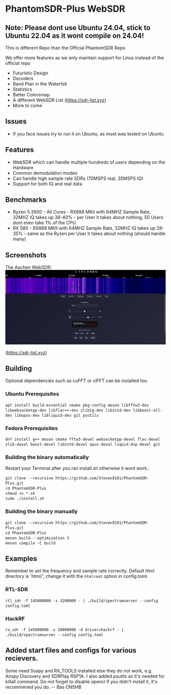 # PhantomSDR-Plus WebSDR
## Note: Please dont use Ubuntu 24.04, stick to Ubuntu 22.04 as it wont compile on 24.04!
This is different Repo than the Official PhantomSDR Repo

We offer more features as we only maintain support for Linux instead of the official repo
- Futuristic Design
- Decoders
- Band Plan in the Waterfall
- Statistics
- Better Colorsmap
- A different WebSDR List (https://sdr-list.xyz)
- More to come

## Issues
- If you face issues try to run it on Ubuntu, as most was tested on Ubuntu


## Features
- WebSDR which can handle multiple hundreds of users depending on the Hardware
- Common demodulation modes
- Can handle high sample rate SDRs (70MSPS real, 35MSPS IQ)
- Support for both IQ and real data

## Benchmarks
- Ryzen 5 2600 - All Cores - RX888 MKii with 64MHZ Sample Rate, 32MHZ IQ takes up 38-40% - per User it takes about nothing, 50 Users dont even take 1% of the CPU.
- RX 580 - RX888 MKII with 64MHZ Sample Rate, 32MHZ IQ takes up 28-35% - same as the Ryzen per User it takes about nothing (should handle many)

## Screenshots

The Aachen WebSDR:
![Screenshot](/docs/websdr.PNG)

(https://sdr-list.xyz)

## Building
Optional dependencies such as cuFFT or clFFT can be installed too.
### Ubuntu Prerequisites
```
apt install build-essential cmake pkg-config meson libfftw3-dev libwebsocketpp-dev libflac++-dev zlib1g-dev libzstd-dev libboost-all-dev libopus-dev libliquid-dev git psutils
```

### Fedora Prerequisites
```
dnf install g++ meson cmake fftw3-devel websocketpp-devel flac-devel zlib-devel boost-devel libzstd-devel opus-devel liquid-dsp-devel git
```

### Building the binary automatically
Restart your Terminal after you ran install.sh otherwise it wont work..
```
git clone --recursive https://github.com/Steven9101/PhantomSDR-Plus.git
cd PhantomSDR-Plus
chmod +x *.sh
sudo ./install.sh
```

### Building the binary manually
```
git clone --recursive https://github.com/Steven9101/PhantomSDR-Plus.git
cd PhantomSDR-Plus
meson build --optimization 3
meson compile -C build
```

## Examples
Remember to set the frequency and sample rate correctly. Default html directory is 'html/', change it with the `htmlroot` option in config.toml.
### RTL-SDR
```
rtl_sdr -f 145000000 -s 3200000 - | ./build/spectrumserver --config config.toml
```
### HackRF
```
rx_sdr -f 145000000 -s 20000000 -d driver=hackrf - | ./build/spectrumserver --config config.toml
```
## Added start files and configs for various recievers. 
Some need Soapy and RX_TOOLS installed else they do not work, e.g. Airspy Discovery and SDRPlay RSP1A.
I also added psutils as it's needed for killall command.
Do not forget to disable opencl if you didn't install it, it's recommened you do.
-- Bas ON5HB
